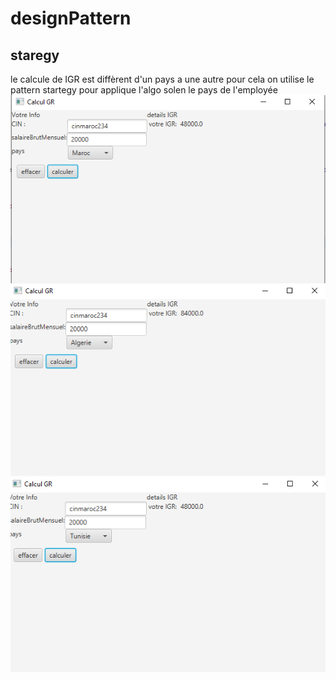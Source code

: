 # designPattern

## staregy

le calcule de IGR est diffèrent d'un pays a une autre pour cela on utilise le pattern startegy pour applique l'algo solen le pays de l'employée
![strategy](https://github.com/amani-0911/designPattern/blob/main/images/IGR1.PNG)
![strategy](https://github.com/amani-0911/designPattern/blob/main/images/IGR2.PNG)
![strategy](https://github.com/amani-0911/designPattern/blob/main/images/IGR3.PNG)
